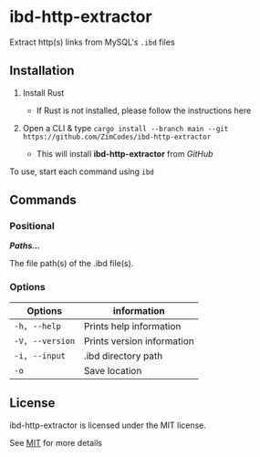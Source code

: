 # ibd-http-extractor
Extract http(s) links from MySQL's `.ibd` files

## Installation

1. Install Rust
    * If Rust is not installed, please follow the instructions here
2. Open a CLI & type 
`cargo install --branch main --git https://github.com/ZimCodes/ibd-http-extractor`
    
    * This will install **ibd-http-extractor** from *GitHub*

To use, start each command using `ibd` 

## Commands
### Positional

***Paths...***

The file path(s) of the .ibd file(s).

### Options

|Options|information|
|-------|-------------|
|`-h, --help`|Prints help information|
|`-V, --version`| Prints version information|
|`-i, --input`|.ibd directory path|
|`-o`|Save location|

## License
ibd-http-extractor is licensed under the MIT license.

See [MIT](https://github.com/ZimCodes/ibd-http-extractor/blob/main/LICENSE) for more details
